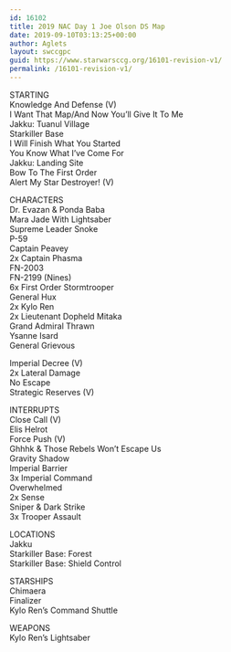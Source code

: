 ```yaml
---
id: 16102
title: 2019 NAC Day 1 Joe Olson DS Map
date: 2019-09-10T03:13:25+00:00
author: Aglets
layout: swccgpc
guid: https://www.starwarsccg.org/16101-revision-v1/
permalink: /16101-revision-v1/
---
```

STARTING  
Knowledge And Defense (V)  
I Want That Map/And Now You’ll Give It To Me  
Jakku: Tuanul Village  
Starkiller Base  
I Will Finish What You Started  
You Know What I&#8217;ve Come For  
Jakku: Landing Site  
Bow To The First Order  
Alert My Star Destroyer! (V)

CHARACTERS  
Dr. Evazan & Ponda Baba  
Mara Jade With Lightsaber  
Supreme Leader Snoke  
P-59  
Captain Peavey  
2x Captain Phasma  
FN-2003  
FN-2199 (Nines)  
6x First Order Stormtrooper  
General Hux  
2x Kylo Ren  
2x Lieutenant Dopheld Mitaka  
Grand Admiral Thrawn  
Ysanne Isard  
General Grievous

Imperial Decree (V)  
2x Lateral Damage  
No Escape  
Strategic Reserves (V)

INTERRUPTS  
Close Call (V)  
Elis Helrot  
Force Push (V)  
Ghhhk & Those Rebels Won&#8217;t Escape Us  
Gravity Shadow  
Imperial Barrier  
3x Imperial Command  
Overwhelmed  
2x Sense  
Sniper & Dark Strike  
3x Trooper Assault

LOCATIONS  
Jakku  
Starkiller Base: Forest  
Starkiller Base: Shield Control

STARSHIPS  
Chimaera  
Finalizer  
Kylo Ren&#8217;s Command Shuttle

WEAPONS  
Kylo Ren&#8217;s Lightsaber